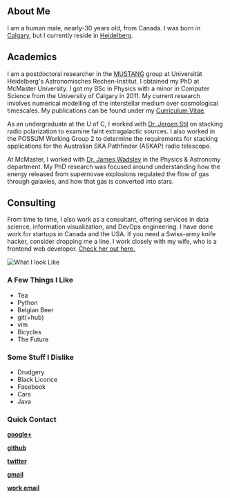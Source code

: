 <!-- 
.. title: BW Keller
.. slug: index
.. date: 2013/03/27 12:19:27
.. tags: 
.. link: 
.. description: 
-->

<div class="row">
<div class="col-md-7">

<h2>About Me</h2>
<p>I am a human male, nearly-30 years old, from Canada.  I was born
in <a href="http://en.wikipedia.org/wiki/Calgary">Calgary</a>, but I currently reside in
<a href="http://en.wikipedia.org/wiki/Heidelberg">Heidelberg</a>.  </p>

<h2>Academics</h2>
<p>I am a postdoctoral researcher in the <a href="http://mustang-project.org">MUSTANG</a> 
group at Universität Heidelberg's Astronomisches Rechen-Institut. I obtained my
PhD at McMaster University. I got my BSc in Physics with a minor in Computer
Science from the University of Calgary in 2011. My current research involves
numerical modelling of the interstellar medium over cosmological timescales.  My
publications can be found under my <a href="cv.html">Curriculum Vitae</a>.</p>

<p>As an undergraduate at the U of C, I worked with
<a href="http://www.ras.ucalgary.ca/~stil/">Dr. Jeroen Stil</a> on stacking
radio polarization to examine faint extragalactic sources. I also worked in the
POSSUM Working Group 2 to determine the requirements for stacking applications
for the Australian SKA Pathfinder (ASKAP) radio telescope.</p> 

<p>At McMaster, I worked with <a href="http://imp.mcmaster.ca/">Dr. James
Wadsley</a> in the Physics &amp; Astronomy department.   My PhD research was
focused around understanding how the energy released from supernovae explosions
regulated the flow of gas through galaxies, and how that gas is converted into
stars.</p>

<h2>Consulting</h2>
<p>From time to time, I also work as a consultant, offering services in data
science, information visualization, and DevOps engineering.  I have done work
for startups in Canada and the USA.  If you need a Swiss-army knife hacker,
consider dropping me a line.  I work closely with my wife, who is a frontend web
developer. <a href="http://www.tessaklettl.com">Check her out here.</a></p>

</div>
<div class="col-md-5">
<img src="assets/img/self1.png" alt="What I look Like">
</div>
</div>
<div class="row">
<div class="col-md-4">
<h3>A Few Things I Like</h3>
<ul>
<li>Tea </li>
<li>Python </li>
<li>Belgian Beer</li>
<li>git(+hub) </li>
<li>vim </li>
<li>Bicycles </li>
<li>The Future</li>
</ul>
</div>

<div class="col-md-4">
<h3>Some Stuff I Dislike</h3>
<ul>
<li>Drudgery </li>
<li>Black Licorice </li>
<li>Facebook </li>
<li>Cars </li>
<li>Java</li>

</ul>
</div>

<div class="col-md-4">
<h3>Quick Contact</h3>
<p><a href="https://plus.google.com/u/0/113837197027968584334/"><strong> google+ </strong></a></p>
<p><a href="https://github.com/bwkeller"><strong> github </strong></a></p>
<p><a href="http://twitter.com/malzraa"><strong> twitter </strong></a></p>
<p><a href="http://www.google.com/recaptcha/mailhide/d?k=01euOUOSEp2dwj6-LFXQ9uJg==&amp;c=EiHACLu4zpLuRIoWJnbMdZjg_Hs5_IuQG2Hut9CJKus="><strong> gmail </strong></a></p>
<p><a href="http://www.google.com/recaptcha/mailhide/d?k=01nH1SZ9xBmLbepR7Ammh56g==&amp;c=I6cdgMPNRR6OLocF22TBM1zpXZ4MuAkUIGjgFklEKBU="><strong>work email</strong></a></p>
</div>
</div>

